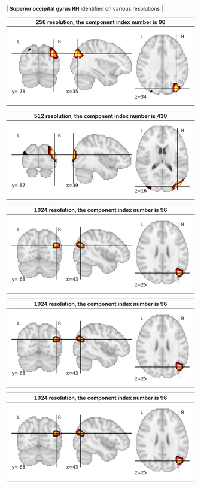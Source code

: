 


| **Superior occipital gyrus RH** identified on various resolutions |

| 256 resolution, the component index number is 96|  
|:---:|  
| ![Component 256](../256/final/96.jpg "From component 256: Superior occipital gyrus RH") |

| 512 resolution, the component index number is 430|  
|:---:|  
| ![Component 512](../512/final/430.jpg "From component 512: Superior occipital gyrus RH") |

| 1024 resolution, the component index number is 96|  
|:---:|  
| ![Component 1024](../1024/final/96.jpg "From component 1024: Superior occipital gyrus RH") |

| 1024 resolution, the component index number is 96|  
|:---:|  
| ![Component 1024](../1024/final/96.jpg "From component 1024: Superior occipital gyrus RH") |

| 1024 resolution, the component index number is 96|  
|:---:|  
| ![Component 1024](../1024/final/96.jpg "From component 1024: Superior occipital gyrus RH") |